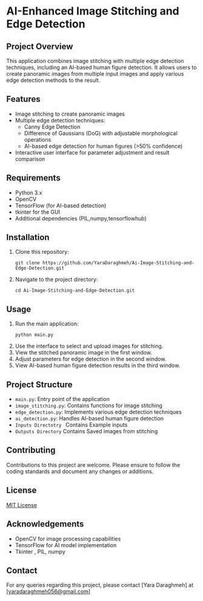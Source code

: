 # AI-Enhanced Image Stitching and Edge Detection

## Project Overview

This application combines image stitching with multiple edge detection techniques, including an AI-based human figure detection. It allows users to create panoramic images from multiple input images and apply various edge detection methods to the result.

## Features

- Image stitching to create panoramic images
- Multiple edge detection techniques:
  - Canny Edge Detection
  - Difference of Gaussians (DoG) with adjustable morphological operations
  - AI-based edge detection for human figures (>50% confidence)
- Interactive user interface for parameter adjustment and result comparison

## Requirements

- Python 3.x
- OpenCV
-  TensorFlow (for AI-based detection)
-  tkinter for the GUI
- Additional dependencies (PIL,numpy,tensorflowhub)

## Installation

1. Clone this repository:
   ```
   git clone https://github.com/YaraDaraghmeh/Ai-Image-Stitching-and-Edge-Detection.git
   ```
2. Navigate to the project directory:
   ```
   cd Ai-Image-Stitching-and-Edge-Detection.git
   ```

## Usage

1. Run the main application:
   ```
   python main.py
   ```
2. Use the interface to select and upload images for stitching.
3. View the stitched panoramic image in the first window.
4. Adjust parameters for edge detection in the second window.
5. View AI-based human figure detection results in the third window.

## Project Structure

- `main.py`: Entry point of the application
- `image_stitching.py`: Contains functions for image stitching
- `edge_detection.py`: Implements various edge detection techniques
- `ai_detection.py`: Handles AI-based human figure detection
- `Inputs Directotry ` Contains Example inputs
- `Outputs Directory` Contains Saved images from stitching 

## Contributing

Contributions to this project are welcome. Please ensure to follow the coding standards and document any changes or additions.

## License

[MIT License](LICENSE)

## Acknowledgements

- OpenCV for image processing capabilities
- TensorFlow for AI model implementation
- Tkinter , PIL, numpy 

## Contact

For any queries regarding this project, please contact [Yara Daraghmeh] at [yaradaraghmeh056@gmail.com]
